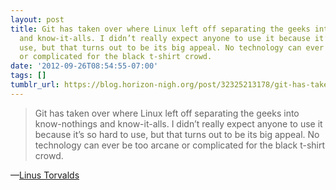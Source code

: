 ```yaml
---
layout: post
title: Git has taken over where Linux left off separating the geeks into know-nothings
  and know-it-alls. I didn’t really expect anyone to use it because it’s so hard to
  use, but that turns out to be its big appeal. No technology can ever be too arcane
  or complicated for the black t-shirt crowd.
date: '2012-09-26T08:54:55-07:00'
tags: []
tumblr_url: https://blog.horizon-nigh.org/post/32325213178/git-has-taken-over-where-linux-left-off-separating
---
```

> Git has taken over where Linux left off separating the geeks into know-nothings and know-it-alls. I didn’t really expect anyone to use it because it’s so hard to use, but that turns out to be its big appeal. No technology can ever be too arcane or complicated for the black t-shirt crowd.

—[Linus Torvalds](http://typicalprogrammer.com/?p=143)
